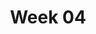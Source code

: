 ---
title: Week 04
contents:
  - date: 2025-07-01
    items:
      - type: lecture
        topics:
          - Serret-Frenet basis, cont.
      - type: homework
        title: HW 03 - Particles on helix
        link: "https://drive.google.com/file/d/1rQ50eFiC8wnqj7DV-wCSg04OgXKUKMVB/view?usp=share_link"
        due_date: 2025-09-23

  - date: 2025-07-02
    items:
      - type: exercise
        topics:
          - tbd
      - type: problem_set
        title: Set 08 - Relative motion & Corotational Bases
        description: Relative motion between translating rigid bodies
        link: "https://drive.google.com/file/d/15SJS064FwSMpkfMLjZYIYxMUW1tPyOWy/view?usp=share_link"
        solution_link: "https://drive.google.com/file/d/1oXd7rqrUQg5yVLI4ZBkLhu1opTHAKEd9/view?usp=drive_link"
      - type: problem_set
        title: Extra problems
        link: "https://drive.google.com/file/d/1WaipiMmWddWer_DrAZcLhzDUnNOMbbq6/view?usp=sharing"
        solution_link: "https://drive.google.com/file/d/1C_fikstDKjVZwX6BM0Y8Xf_ftwCiu4W7/view?usp=sharing"

  - date: 2025-07-03
    items:
      - type: lecture
        topics:
          - Constrained motion
          - Spring force
      - type: problem_set
        title: Set 06 - Constrained Motion
        description: Constrained Motion
        link: "https://drive.google.com/file/d/1sKtW-Kc42Lx-TR4QDQ5RgpxcQhGDDRXz/view?usp=sharing"
        solution_link: "###"
      - type: problem_set
        title: Set 09 - Linear Springs
        link: "https://drive.google.com/file/d/1PPmsn8k0RBkiC5EZDqbrWm2oazFJ58K-/view?usp=sharing"
        solution_link: "###"
      - type: lecture_video
        title: Explaining spring force
        link: "https://www.youtube.com/watch?v=WtTDHW2JUVY"
      - type: lecture_video
        title: Spring force examples
        link: "https://www.youtube.com/watch?v=YiOZregJx9w"
---      